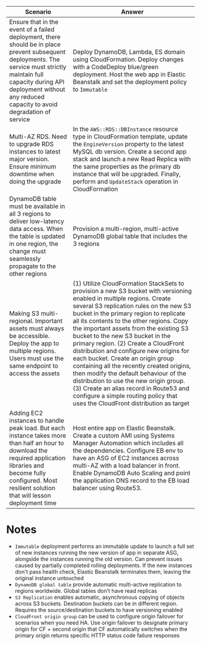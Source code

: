 | Scenario                                                                                                                                                                                                                                      | Answer                                                                                                                                                                                                                                                                                                                                                                                                                                                                                                                                                                                                                                                                                                                 |
| --------------------------------------------------------------------------------------------------------------------------------------------------------------------------------------------------------------------------------------------- | ---------------------------------------------------------------------------------------------------------------------------------------------------------------------------------------------------------------------------------------------------------------------------------------------------------------------------------------------------------------------------------------------------------------------------------------------------------------------------------------------------------------------------------------------------------------------------------------------------------------------------------------------------------------------------------------------------------------------- |
| Ensure that in the event of a failed deployment, there should be in place prevent subsequent deployments. The service must strictly maintain full capacity during API deployment without any reduced capacity to avoid degradation of service | Deploy DynamoDB, Lambda, ES domain using CloudFormation. Deploy changes with a CodeDeploy blue/green deployment. Host the web app in Elastic Beanstalk and set the deployment policy to `Immutable`                                                                                                                                                                                                                                                                                                                                                                                                                                                                                                                    |
| Multi-AZ RDS. Need to upgrade RDS instances to latest major version. Ensure minimum downtime when doing the upgrade                                                                                                                           | In the `AWS::RDS::DBInstance` resource type in CloudFormation template, update the `EngineVersion` property to the latest MySQL db version. Create a second app stack and launch a new Read Replica with the same properties as the primary db instance that will be upgraded. Finally, perform and `UpdateStack` operation in CloudFormation                                                                                                                                                                                                                                                                                                                                                                          |
| DynamoDB table must be available in all 3 regions to deliver low-latency data access. When the table is updated in one region, the change must seamlessly propagate to the other regions                                                      | Provision a multi-region, multi-active DynamoDB global table that includes the 3 regions                                                                                                                                                                                                                                                                                                                                                                                                                                                                                                                                                                                                                               |
| Making S3 multi-regional. Important assets must always be accessible. Deploy the app to multiple regions. Users must use the same endpoint to access the assets                                                                               | (1) Utilize CloudFormation StackSets to provision a new S3 bucket with versioning enabled in multiple regions. Create several S3 replication rules on the new S3 bucket in the primary region to replicate all its contents to the other regions. Copy the important assets from the existing S3 bucket to the new S3 bucket in the primary region. (2) Create a CloudFront distribution and configure new origins for each bucket. Create an origin group containing all the recently created origins, then modify the default behaviour of the distribution to use the new origin group. (3) Create an alias record in Route53 and configure a simple routing policy that uses the CloudFront distribution as target |
| Adding EC2 instances to handle peak load. But each instance takes more than half an hour to download the required application libraries and become fully configured. Most resilient solution that will lesson deployment time                 | Host entire app on Elastic Beanstalk. Create a custom AMI using Systems Manager Automation which includes all the dependencies. Configure EB env to have an ASG of EC2 instances across multi-AZ with a load balancer in front. Enable DynamoDB Auto Scaling and point the application DNS record to the EB load balancer using Route53.                                                                                                                                                                                                                                                                                                                                                                               |

# Notes
- `Immutable` deployment performs an immutable update to launch a full set of new instances running the new version of app in separate ASG, alongside the instances running the old version. Can prevent issues caused by partially completed rolling deployments. If the new instances don't pass health check, Elastic Beanstalk terminates them, leaving the original instance untouched 
- `DynamoDB global table` provide automatic multi-active replication to regions worldwide. Global tables don't have read replicas
- `S3 Replication` enables automatic, asynchronous copying of objects across S3 buckets. Destination buckets can be in different region. Requires the source/destination buckets to have versioning enabled
- `CloudFront origin group` can be used to configure origin failover for scenarios when you need HA. Use origin failover to designate primary origin for CF + second origin that CF automatically switches when the primary origin returns specific HTTP status code failure responses